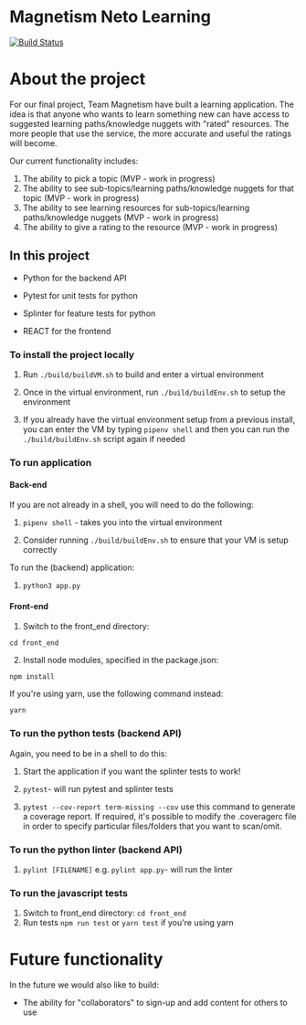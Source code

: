 Magnetism Neto Learning
=======================

[![Build Status](https://travis-ci.com/mattTea/magnetism.svg?branch=master)](https://travis-ci.com/mattTea/magnetism)

# About the project

For our final project, Team Magnetism have built a learning application. The idea is that anyone who wants to learn something new can have access to suggested learning paths/knowledge nuggets with "rated" resources. The more people that use the service, the more accurate and useful the ratings will become.

Our current functionality includes:

1. The ability to pick a topic (MVP - work in progress)
2. The ability to see sub-topics/learning paths/knowledge nuggets for that topic (MVP - work in progress)
3. The ability to see learning resources for sub-topics/learning paths/knowledge nuggets (MVP - work in progress)
4. The ability to give a rating to the resource (MVP - work in progress)

## In this project

- Python for the backend API
- Pytest for unit tests for python
- Splinter for feature tests for python

- REACT for the frontend

### To install the project locally

1. Run `./build/buildVM.sh` to build and enter a virtual environment

2. Once in the virtual environment, run `./build/buildEnv.sh` to setup the environment

3. If you already have the virtual environment setup from a previous install, you can enter the VM by typing `pipenv shell` and then you can run the `./build/buildEnv.sh` script again if needed

### To run application

#### Back-end

If you are not already in a shell, you will need to do the following:

1. `pipenv shell` - takes you into the virtual environment

2. Consider running `./build/buildEnv.sh` to ensure that your VM is setup correctly

To run the (backend) application:

1. `python3 app.py`

#### Front-end

1. Switch to the front_end directory:

```
cd front_end
```
2. Install node modules, specified in the package.json:

```
npm install
```

If you're using yarn, use the following command instead:

```
yarn
```
### To run the python tests (backend API)

Again, you need to be in a shell to do this:

1. Start the application if you want the splinter tests to work!

2. `pytest`- will run pytest and splinter tests

3.  `pytest --cov-report term-missing --cov` use this command to generate a coverage report. If required, it's possible to modify the .coveragerc file in order to specify particular files/folders that you want to scan/omit.  

### To run the python linter (backend API)

1. `pylint [FILENAME]` e.g. `pylint app.py`- will run the linter

### To run the javascript tests

1. Switch to front_end directory: `cd front_end`
2. Run tests `npm run test` or `yarn test` if you're using yarn

# Future functionality

In the future we would also like to build:

- The ability for "collaborators" to sign-up and add content for others to use
